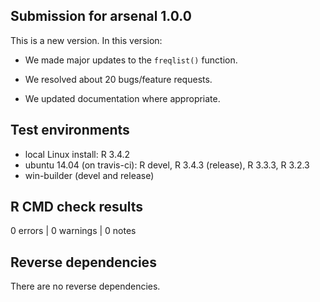 ## Submission for arsenal 1.0.0

This is a new version. In this version:

* We made major updates to the `freqlist()` function.

* We resolved about 20 bugs/feature requests.

* We updated documentation where appropriate.

## Test environments

* local Linux install: R 3.4.2
* ubuntu 14.04 (on travis-ci): R devel, R 3.4.3 (release), R 3.3.3, R 3.2.3
* win-builder (devel and release)

## R CMD check results

0 errors | 0 warnings | 0 notes

## Reverse dependencies

There are no reverse dependencies.


